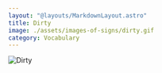 ```yaml
---
layout: "@layouts/MarkdownLayout.astro"
title: Dirty
image: ./assets/images-of-signs/dirty.gif
category: Vocabulary
---
```


![Dirty](@signs/dirty.gif)
